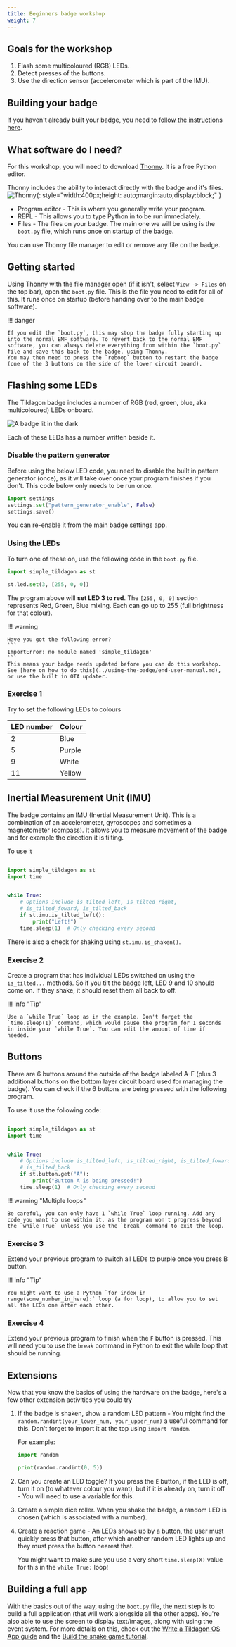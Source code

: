 ```yaml
---
title: Beginners badge workshop
weight: 7
---
```


## Goals for the workshop

1. Flash some multicoloured (RGB) LEDs.
2. Detect presses of the buttons.
3. Use the direction sensor (accelerometer which is part of the IMU).

## Building your badge

If you haven't already built your badge, you need to [follow the instructions here](../using-the-badge/end-user-manual.md).

## What software do I need?

For this workshop, you will need to download [Thonny](https://thonny.org/). It is a free Python editor.

Thonny includes the ability to interact directly with the badge and it's files.
![Thonny](../images/simple_tildagon_workshop/thonny.jpg){: style="width:400px;height: auto;margin:auto;display:block;" }

- Program editor - This is where you generally write your program.
- REPL - This allows you to type Python in to be run immediately.
- Files - The files on your badge. The main one we will be using is the `boot.py` file, which runs once on startup of the badge.

You can use Thonny file manager to edit or remove any file on the badge.

## Getting started

Using Thonny with the file manager open (if it isn't, select `View -> Files` on the top bar), open the `boot.py` file. This is the file you need to edit for all of this. It runs once on startup (before handing over to the main badge software).

!!! danger

    If you edit the `boot.py`, this may stop the badge fully starting up into the normal EMF software. To revert back to the normal EMF software, you can always delete everything from within the `boot.py` file and save this back to the badge, using Thonny.
    You may then need to press the `reboop` button to restart the badge (one of the 3 buttons on the side of the lower circuit board).

## Flashing some LEDs

The Tildagon badge includes a number of RGB (red, green, blue, aka multicoloured) LEDs onboard.

![A badge lit in the dark](../images/badge-photos/badge-in-the-dark.jpg)

Each of these LEDs has a number written beside it.

### Disable the pattern generator

Before using the below LED code, you need to disable the built in pattern generator (once), as it will take over once your program finishes if you don't.
This code below only needs to be run once.

```python
import settings
settings.set("pattern_generator_enable", False)
settings.save()
```

You can re-enable it from the main badge settings app.

### Using the LEDs

To turn one of these on, use the following code in the `boot.py` file.

```python
import simple_tildagon as st

st.led.set(3, [255, 0, 0])
```

The program above will **set LED 3 to red**.
The `[255, 0, 0]` section represents Red, Green, Blue mixing. Each can go up to 255 (full brightness for that colour).

!!! warning

    Have you got the following error?
    ```
    ImportError: no module named 'simple_tildagon'
    ```
    This means your badge needs updated before you can do this workshop. See [here on how to do this](../using-the-badge/end-user-manual.md), or use the built in OTA updater.

### Exercise 1

Try to set the following LEDs to colours

| LED number | Colour |
| ---------- | ------ |
| 2          | Blue   |
| 5          | Purple |
| 9          | White  |
| 11         | Yellow |

## Inertial Measurement Unit (IMU)

The badge contains an IMU (Inertial Measurement Unit). This is a combination of an accelerometer, gyroscopes and sometimes a magnetometer (compass). It allows you to measure movement of the badge and for example the direction it is tilting.

To use it

```python

import simple_tildagon as st
import time


while True:
    # Options include is_tilted_left, is_tilted_right,
    # is_tilted_foward, is_tilted_back
    if st.imu.is_tilted_left():
        print("Left!")
    time.sleep(1)  # Only checking every second
```

There is also a check for shaking using `st.imu.is_shaken()`.

### Exercise 2

Create a program that has individual LEDs switched on using the `is_tilted...` methods. So if you tilt the badge left, LED 9 and 10 should come on.
If they shake, it should reset them all back to off.

!!! info "Tip"

    Use a `while True` loop as in the example. Don't forget the `time.sleep(1)` command, which would pause the program for 1 seconds in inside your `while True`. You can edit the amount of time if needed.

## Buttons

There are 6 buttons around the outside of the badge labeled A-F (plus 3 additional buttons on the bottom layer circuit board used for managing the badge). You can check if the 6 buttons are being pressed with the following program.

To use it use the following code:

```python

import simple_tildagon as st
import time


while True:
    # Options include is_tilted_left, is_tilted_right, is_tilted_foward,
    # is_tilted_back
    if st.button.get("A"):
        print("Button A is being pressed!")
    time.sleep(1)  # Only checking every second
```

!!! warning "Multiple loops"

    Be careful, you can only have 1 `while True` loop running. Add any code you want to use within it, as the program won't progress beyond the `while True` unless you use the `break` command to exit the loop.

### Exercise 3

Extend your previous program to switch all LEDs to purple once you press B button.

!!! info "Tip"

    You might want to use a Python `for index in range(some_number_in_here):` loop (a for loop), to allow you to set all the LEDs one after each other.

### Exercise 4

Extend your previous program to finish when the `F` button is pressed. This will need you to use the `break` command in Python to exit the while loop that should be running.

## Extensions

Now that you know the basics of using the hardware on the badge, here's a few other extension activities you could try

1. If the badge is shaken, show a random LED pattern - You might find the `random.randint(your_lower_num, your_upper_num)` a useful command for this. Don't forget to import it at the top using `import random`.

   For example:

   ```python
   import random

   print(random.randint(0, 5))
   ```

2. Can you create an LED toggle? If you press the `E` button, if the LED is off, turn it on (to whatever colour you want), but if it is already on, turn it off - You will need to use a variable for this.

3. Create a simple dice roller. When you shake the badge, a random LED is chosen (which is associated with a number).

4. Create a reaction game - An LEDs shows up by a button, the user must quickly press that button, after which another random LED lights up and they must press the button nearest that.

   You might want to make sure you use a very short `time.sleep(X)` value for this in the `while True:` loop!

## Building a full app

With the basics out of the way, using the `boot.py` file, the next step is to build a full application (that will work alongside all the other apps). You're also able to use the screen to display text/images, along with using the event system.
For more details on this, check out the [Write a Tildagon OS App guide](../tildagon-apps/development.md) and the [Build the snake game tutorial](./examples/snake.md).
